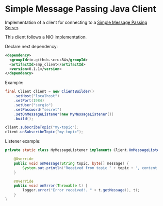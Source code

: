 # Simple Message Passing Java Client

Implementation of a client for connecting to a [Simple Message Passing Server](https://github.com/scruz84/smp-server).

This client follows a NIO implementation. 

Declare next dependency:

``` xml
<dependency>
  <groupId>io.github.scruz84</groupId>
  <artifactId>smp_client</artifactId>
  <version>0.1.1</version>
</dependency>
```

Example:

``` java
final Client client = new ClientBuilder()
    .setHost("localhost")
    .setPort(1984)
    .setUser("sergio")
    .setPassword("secret")
    .setOnMessageListener(new MyMessageListener())
    .build();

client.subscribeTopic("my-topic");
client.unSubscribeTopic("my-topic");
```

Listener example:
``` java
private static class MyMessageListener implements Client.OnMessageListener {

    @Override
    public void onMessage(String topic, byte[] message) {
        System.out.println("Received from topic " + topic + ", content " + new String(message));
    }

    @Override
    public void onError(Throwable t) {
        logger.error("Error received!. " + t.getMessage(), t);
    }
}
```
